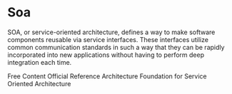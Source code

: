 # Soa
SOA, or service-oriented architecture, defines a way to make software components reusable via service interfaces. These interfaces utilize common communication standards in such a way that they can be rapidly incorporated into new applications without having to perform deep integration each time.

<ResourceGroupTitle>Free Content</ResourceGroupTitle>
<BadgeLink colorScheme='blue' badgeText='Read' href='http://docs.oasis-open.org/soa-rm/soa-ra/v1.0/soa-ra.html'>Official Reference Architecture Foundation for Service Oriented Architecture</BadgeLink>
